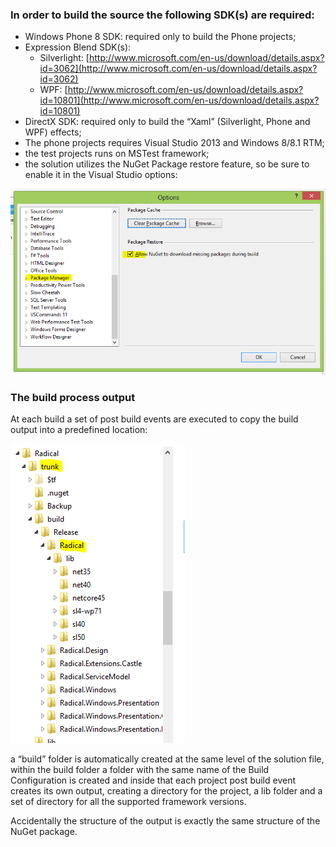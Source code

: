 ### In order to build the source the following SDK(s) are required:

* Windows Phone 8 SDK: required only to build the Phone projects;
* Expression Blend SDK(s):
	* Silverlight: [http://www.microsoft.com/en-us/download/details.aspx?id=3062](http://www.microsoft.com/en-us/download/details.aspx?id=3062)
	* WPF: [http://www.microsoft.com/en-us/download/details.aspx?id=10801](http://www.microsoft.com/en-us/download/details.aspx?id=10801)
* DirectX SDK: required only to build the “Xaml” (Silverlight, Phone and WPF) effects;
* The phone projects requires Visual Studio 2013 and Windows 8/8.1 RTM;
* the test projects runs on MSTest framework;
* the solution utilizes the NuGet Package restore feature, so be sure to enable it in the Visual Studio options:

![image](images/Building-the-source-code-1.png)

### The build process output

At each build a set of post build events are executed to copy the build output into a predefined location:

![image](images/Building-the-source-code-2.png)

a “build” folder is automatically created at the same level of the solution file, within the build folder a folder with the same name of the Build Configuration is created and inside that each project post build event creates its own output, creating a directory for the project, a lib folder and a set of directory for all the supported framework versions.

Accidentally the structure of the output is exactly the same structure of the NuGet package.